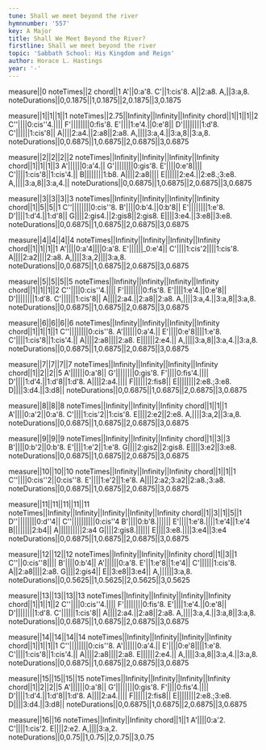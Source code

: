 ```yaml
---
tune: Shall we meet beyond the river
hymnnumber: '557'
key: A Major
title: Shall We Meet Beyond the River?
firstline: Shall we meet beyond the river
topic: 'Sabbath School: His Kingdom and Reign'
author: Horace L. Hastings
year: '-'
---
```

measure||0
noteTimes||2
chord||1
A'||0:a'8.
C'||1:cis'8.
A||2:a8.
A,||3:a,8.
noteDurations||0,0.1875||1,0.1875||2,0.1875||3,0.1875

measure||1||1||1||1
noteTimes||2.75||Infinity||Infinity||Infinity
chord||1||1||1||2
C''||||0:cis''4.||||
F'||||||||0:fis'8.
E'||||1:e'4.||0:e'8||
D'||||||||1:d'8.
C'||||||1:cis'8||
A||||2:a4.||2:a8||2:a8.
A,||||3:a,4.||3:a,8||3:a,8.
noteDurations||0,0.6875||1,0.6875||2,0.6875||3,0.6875

measure||2||2||2||2
noteTimes||Infinity||Infinity||Infinity||Infinity
chord||1||1||1||3
A'||||||0:a'4.||
G'||||||||0:gis'8.
E'||||0:e'8||||
C'||||1:cis'8||1:cis'4.||
B||||||||1:b8.
A||||2:a8||||
E||||||2:e4.||2:e8.;3:e8.
A,||||3:a,8||3:a,4.||
noteDurations||0,0.6875||1,0.6875||2,0.6875||3,0.6875

measure||3||3||3||3
noteTimes||Infinity||Infinity||Infinity||Infinity
chord||1||5||5||1
C''||||||||0:cis''8.
B'||||0:b'4.||0:b'8||
E'||||||||1:e'8.
D'||||1:d'4.||1:d'8||
G||||2:gis4.||2:gis8||2:gis8.
E||||3:e4.||3:e8||3:e8.
noteDurations||0,0.6875||1,0.6875||2,0.6875||3,0.6875

measure||4||4||4||4
noteTimes||Infinity||Infinity||Infinity||Infinity
chord||1||1||1||1
A'||||0:a'4||||0:a'8.
E'||||||_0:e'4||
C'||||1:cis'2||||1:cis'8.
A||||2:a2||||2:a8.
A,||||3:a,2||||3:a,8.
noteDurations||0,0.6875||1,0.6875||2,0.6875||3,0.6875

measure||5||5||5||5
noteTimes||Infinity||Infinity||Infinity||Infinity
chord||1||1||1||2
C''||||0:cis''4.||||
F'||||||||0:fis'8.
E'||||1:e'4.||0:e'8||
D'||||||||1:d'8.
C'||||||1:cis'8||
A||||2:a4.||2:a8||2:a8.
A,||||3:a,4.||3:a,8||3:a,8.
noteDurations||0,0.6875||1,0.6875||2,0.6875||3,0.6875

measure||6||6||6||6
noteTimes||Infinity||Infinity||Infinity||Infinity
chord||1||1||1||1
C''||||||||0:cis''8.
A'||||||0:a'4.||
E'||||0:e'8||||1:e'8.
C'||||1:cis'8||1:cis'4.||
A||||2:a8||||2:a8.
E||||||2:e4.||
A,||||3:a,8||3:a,4.||3:a,8.
noteDurations||0,0.6875||1,0.6875||2,0.6875||3,0.6875

measure||7||7||7||7
noteTimes||Infinity||Infinity||Infinity||Infinity
chord||1||2||2||5
A'||||||0:a'8||
G'||||||||0:gis'8.
F'||||0:fis'4.||||
D'||||1:d'4.||1:d'8||1:d'8.
A||||2:a4.||||
F||||||2:fis8||
E||||||||2:e8.;3:e8.
D||||3:d4.||3:d8||
noteDurations||0,0.6875||1,0.6875||2,0.6875||3,0.6875

measure||8||8||8
noteTimes||Infinity||Infinity||Infinity
chord||1||1||1
A'||||0:a'2||0:a'8.
C'||||1:cis'2||1:cis'8.
E||||2:e2||2:e8.
A,||||3:a,2||3:a,8.
noteDurations||0,0.6875||1,0.6875||2,0.6875||3,0.6875

measure||9||9||9
noteTimes||Infinity||Infinity||Infinity
chord||1||3||3
B'||||0:b'2||0:b'8.
E'||||1:e'2||1:e'8.
G||||2:gis2||2:gis8.
E||||3:e2||3:e8.
noteDurations||0,0.6875||1,0.6875||2,0.6875||3,0.6875

measure||10||10||10
noteTimes||Infinity||Infinity||Infinity
chord||1||1||1
C''||||0:cis''2||0:cis''8.
E'||||1:e'2||1:e'8.
A||||2:a2;3:a2||2:a8.;3:a8.
noteDurations||0,0.6875||1,0.6875||2,0.6875||3,0.6875

measure||11||11||11||11||11
noteTimes||Infinity||Infinity||Infinity||Infinity||Infinity
chord||1||3||1||5||1
D''||||||||0:d''4||
C''||||||||||0:cis''4
B'||||0:b'8.||||||
E'||||1:e'8.||||1:e'4||1:e'4
B||||||||2:b4||
A||||||||||2:a4
G||||2:gis8.||||||
E||||3:e8.||||3:e4||3:e4
noteDurations||0,0.6875||1,0.6875||2,0.6875||3,0.6875

measure||12||12||12
noteTimes||Infinity||Infinity||Infinity
chord||1||3||1
C''||0:cis''8||||
B'||||0:b'4||
A'||||||0:a'8.
E'||1:e'8||1:e'4||
C'||||||1:cis'8.
A||2:a8||||2:a8.
G||||2:gis4||
E||3:e8||3:e4||
A,||||||3:a,8.
noteDurations||0,0.5625||1,0.5625||2,0.5625||3,0.5625

measure||13||13||13||13
noteTimes||Infinity||Infinity||Infinity||Infinity
chord||1||1||1||2
C''||||0:cis''4.||||
F'||||||||0:fis'8.
E'||||1:e'4.||0:e'8||
D'||||||||1:d'8.
C'||||||1:cis'8||
A||||2:a4.||2:a8||2:a8.
A,||||3:a,4.||3:a,8||3:a,8.
noteDurations||0,0.6875||1,0.6875||2,0.6875||3,0.6875

measure||14||14||14||14
noteTimes||Infinity||Infinity||Infinity||Infinity
chord||1||1||1||1
C''||||||||0:cis''8.
A'||||||0:a'4.||
E'||||0:e'8||||1:e'8.
C'||||1:cis'8||1:cis'4.||
A||||2:a8||||2:a8.
E||||||2:e4.||
A,||||3:a,8||3:a,4.||3:a,8.
noteDurations||0,0.6875||1,0.6875||2,0.6875||3,0.6875

measure||15||15||15||15
noteTimes||Infinity||Infinity||Infinity||Infinity
chord||1||2||2||5
A'||||||0:a'8||
G'||||||||0:gis'8.
F'||||0:fis'4.||||
D'||||1:d'4.||1:d'8||1:d'8.
A||||2:a4.||||
F||||||2:fis8||
E||||||||2:e8.;3:e8.
D||||3:d4.||3:d8||
noteDurations||0,0.6875||1,0.6875||2,0.6875||3,0.6875

measure||16||16
noteTimes||Infinity||Infinity
chord||1||1
A'||||0:a'2.
C'||||1:cis'2.
E||||2:e2.
A,||||3:a,2.
noteDurations||0,0.75||1,0.75||2,0.75||3,0.75

